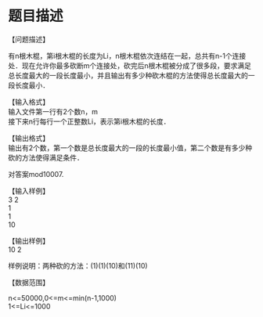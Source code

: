 # 题目描述


<p>
【问题描述】
</p>
<p>
有n根木棍，第i根木棍的长度为Li，n根木棍依次连结在一起，总共有n-1个连接处．现在允许你最多砍断m个连接处，砍完后n根木棍被分成了很多段，要求满足总长度最大的一段长度最小，并且输出有多少种砍木棍的方法使得总长度最大的一段长度最小．
</p>
<p>
【输入格式】 <br/>
输入文件第一行有2个数n，m<br/>
接下来n行每行一个正整数Li，表示第i根木棍的长度．
</p>
<p>
【输出格式】 <br/>
输出有2个数，第一个数是总长度最大的一段的长度最小值，第二个数是有多少种砍的方法使得满足条件．
</p>
<p>
对答案mod10007.
</p>
<p>
【输入样例】 <br/>
3 2 <br/>
1<br/>
1<br/>
10
</p>
<p>
【输出样例】 <br/>
10 2
</p>
<p>
样例说明：两种砍的方法：(1)(1)(10)和(11)(10)
</p>
<p>
【数据范围】
</p>
<p>
n&lt;=50000,0&lt;=m&lt;=min(n-1,1000)<br/>
1&lt;=Li&lt;=1000
</p>
